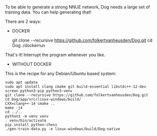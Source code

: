 To be able to generate a strong NNUE network, Dog needs a large set of training data.
You can help generating that!

There are 2 ways:

* DOCKER

    git clone --recursive https://github.com/folkertvanheusden/Dog.git
    cd Dog
    ./dockerrun

That's it! Interrupt the program whenever you like.


* WITHOUT DOCKER

This is the recipe for any Debian/Ubuntu based system:

    sudo apt update
    sudo apt install clang cmake git build-essential libstdc++-12-dev screen python3-pip python3-venv
    git clone --recursive https://github.com/folkertvanheusden/Dog.git
    cd Dog/app/src/linux-windows/build/
    CXX=clang++-14 cmake ..
    make -j4
    cd ../..
    python3 -m venv venv
    . venv/bin/activate
    pip install python-chess
    ./gen-train-data.py -e linux-windows/build/Dog-native
